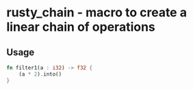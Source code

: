 # rusty_chain - macro to create a linear chain of operations

## Usage

```rust
fn filter1(a : i32) -> f32 {
    (a * 2).into()
}
```